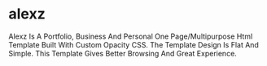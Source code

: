# alexz
Alexz Is A Portfolio, Business And Personal One Page/Multipurpose Html Template Built With Custom Opacity CSS. The Template Design Is Flat And Simple. This Template Gives Better Browsing And Great Experience.
